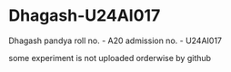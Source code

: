 # Dhagash-U24AI017

Dhagash pandya 
roll no. - A20
admission no. - U24AI017

 some experiment is not uploaded orderwise by github
